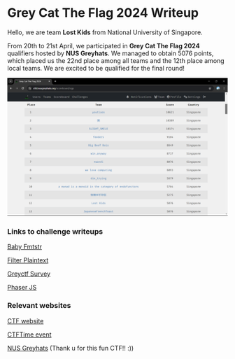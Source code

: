 <h1> Grey Cat The Flag 2024 Writeup </h1>

Hello, we are team **Lost Kids** from National University of Singapore. 

From 20th to 21st April, we participated in **Grey Cat The Flag 2024** qualifiers hosted by **NUS Greyhats**. We managed to obtain 5076 points, which placed us the 22nd place among all teams and the 12th place among local teams. We are excited to be qualified for the final round!

![team-ranking](ranking.png)

<h3> Links to challenge writeups </h3>

[Baby Fmtstr](./pwn/baby-fmtstr/README.md)

[Filter Plaintext](./crypto/filter_plaintext/README.md)

[Greyctf Survey](./web/greyctf-survey/README.md)

[Phaser JS](./rev/phaser-js/README.md)

<h3> Relevant websites </h3>

[CTF website](https://ctfd.nusgreyhats.org/)

[CTFTime event](https://ctftime.org/event/2242)

[NUS Greyhats](https://nusgreyhats.org/) (Thank u for this fun CTF!! :))

